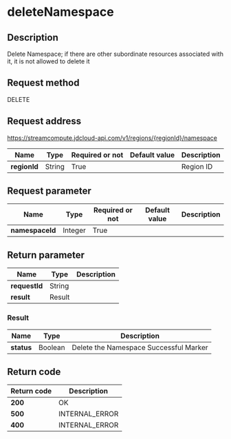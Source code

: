 # deleteNamespace


## Description
Delete Namespace; if there are other subordinate resources associated with it, it is not allowed to delete it

## Request method
DELETE

## Request address
https://streamcompute.jdcloud-api.com/v1/regions/{regionId}/namespace

|Name|Type|Required or not|Default value|Description|
|---|---|---|---|---|
|**regionId**|String|True||Region ID|

## Request parameter
|Name|Type|Required or not|Default value|Description|
|---|---|---|---|---|
|**namespaceId**|Integer|True|||


## Return parameter
|Name|Type|Description|
|---|---|---|
|**requestId**|String||
|**result**|Result||


### Result
|Name|Type|Description|
|---|---|---|
|**status**|Boolean|Delete the Namespace Successful Marker|

## Return code
|Return code|Description|
|---|---|
|**200**|OK|
|**500**|INTERNAL_ERROR  |
|**400**|INTERNAL_ERROR   |
